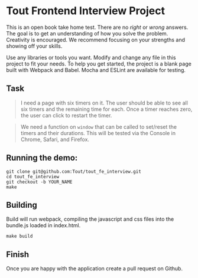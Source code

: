 # Tout Frontend Interview Project

This is an open book take home test. There are no *right* or *wrong* answers. The goal is to get an understanding of how you solve the problem. Creativity is encouraged. We recommend focusing on your strengths and showing off your skills.

Use any libraries or tools you want. Modify and change any file in this project to fit your needs. To help you get started, the project is a blank page built with Webpack and Babel. Mocha and ESLint are available for testing.


## Task
> I need a page with six timers on it. The user should be able to see all six timers and the remaining time for each. Once a timer reaches zero, the user can click to restart the timer.

> We need a function on `window` that can be called to set/reset the timers and their durations. This will be tested via the Console in Chrome, Safari, and Firefox.


## Running the demo:
```
git clone git@github.com:Tout/tout_fe_interview.git
cd tout_fe_interview
git checkout -b YOUR_NAME
make
```

## Building
Build will run webpack, compiling the javascript and css files into the bundle.js loaded in index.html.
```
make build
```

## Finish
Once you are happy with the application create a pull request on Github.
